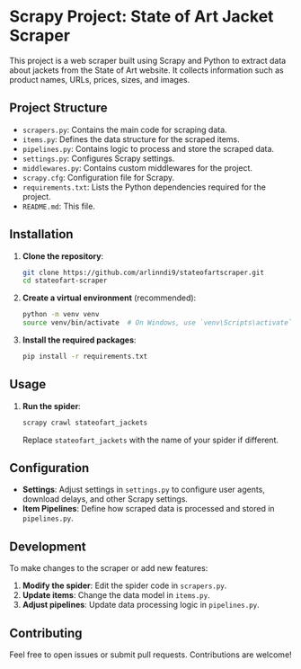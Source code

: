 
# Scrapy Project: State of Art Jacket Scraper

This project is a web scraper built using Scrapy and Python to extract data about jackets from the State of Art website. It collects information such as product names, URLs, prices, sizes, and images.

## Project Structure

- `scrapers.py`: Contains the main code for scraping data.
- `items.py`: Defines the data structure for the scraped items.
- `pipelines.py`: Contains logic to process and store the scraped data.
- `settings.py`: Configures Scrapy settings.
- `middlewares.py`: Contains custom middlewares for the project.
- `scrapy.cfg`: Configuration file for Scrapy.
- `requirements.txt`: Lists the Python dependencies required for the project.
- `README.md`: This file.

## Installation

1. **Clone the repository**:

   ```bash
   git clone https://github.com/arlinndi9/stateofartscraper.git
   cd stateofart-scraper
   ```

2. **Create a virtual environment** (recommended):

   ```bash
   python -m venv venv
   source venv/bin/activate  # On Windows, use `venv\Scripts\activate`
   ```

3. **Install the required packages**:

   ```bash
   pip install -r requirements.txt
   ```

## Usage

1. **Run the spider**:

   ```bash
   scrapy crawl stateofart_jackets
   ```

   Replace `stateofart_jackets` with the name of your spider if different.

## Configuration

- **Settings**: Adjust settings in `settings.py` to configure user agents, download delays, and other Scrapy settings.
- **Item Pipelines**: Define how scraped data is processed and stored in `pipelines.py`.

## Development

To make changes to the scraper or add new features:

1. **Modify the spider**: Edit the spider code in `scrapers.py`.
2. **Update items**: Change the data model in `items.py`.
3. **Adjust pipelines**: Update data processing logic in `pipelines.py`.

## Contributing

Feel free to open issues or submit pull requests. Contributions are welcome!



